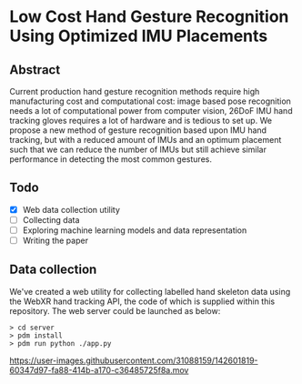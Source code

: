 # Low Cost Hand Gesture Recognition Using Optimized IMU Placements
## Abstract
Current production hand gesture recognition methods require high manufacturing cost and computational cost: image based pose recognition needs a lot of computational power from computer vision, 26DoF IMU hand tracking gloves requires a lot of hardware and is tedious to set up. We propose a new method of gesture recognition based upon IMU hand tracking, but with a reduced amount of IMUs and an optimum placement such that we can reduce the number of IMUs but still achieve similar performance in detecting the most common gestures.
## Todo
- [x] Web data collection utility
- [ ] Collecting data
- [ ] Exploring machine learning models and data representation
- [ ] Writing the paper
## Data collection
We've created a web utility for collecting labelled hand skeleton data using the WebXR hand tracking API, the code of which is supplied within this repository. The web server could be launched as below:
```
> cd server
> pdm install
> pdm run python ./app.py
```


https://user-images.githubusercontent.com/31088159/142601819-60347d97-fa88-414b-a170-c36485725f8a.mov


